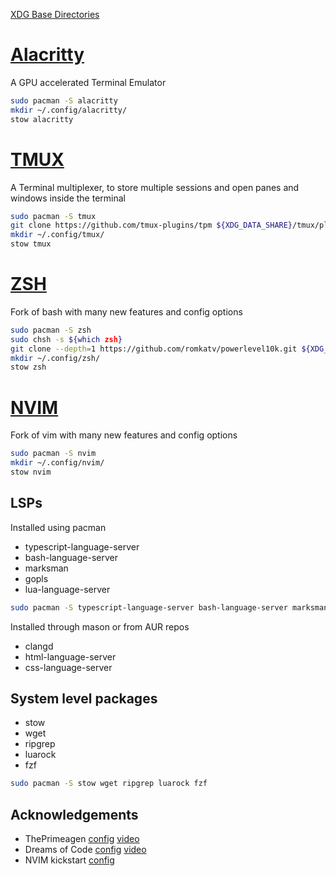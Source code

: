 [XDG Base Directories](https://wiki.archlinux.org/title/XDG_Base_Directory)

# [Alacritty](https://github.com/alacritty/alacritty)
A GPU accelerated Terminal Emulator
```bash
sudo pacman -S alacritty
mkdir ~/.config/alacritty/
stow alacritty
```

# [TMUX](https://github.com/tmux/tmux/wiki)
A Terminal multiplexer, to store multiple sessions and open panes and windows inside the terminal
```bash
sudo pacman -S tmux
git clone https://github.com/tmux-plugins/tpm ${XDG_DATA_SHARE}/tmux/plugins/tpm
mkdir ~/.config/tmux/
stow tmux
```

# [ZSH](https://www.zsh.org/)
Fork of bash with many new features and config options
```bash
sudo pacman -S zsh
sudo chsh -s ${which zsh}
git clone --depth=1 https://github.com/romkatv/powerlevel10k.git ${XDG_DATA_SHARE}/powerlevel10k
mkdir ~/.config/zsh/
stow zsh
```

# [NVIM](https://github.com/neovim/neovim)
Fork of vim with many new features and config options
```bash
sudo pacman -S nvim
mkdir ~/.config/nvim/
stow nvim
```

## LSPs
Installed using pacman 
- typescript-language-server
- bash-language-server
- marksman
- gopls
- lua-language-server

```bash
sudo pacman -S typescript-language-server bash-language-server marksman gopls lua-language-server
```

Installed through mason or from AUR repos
- clangd
- html-language-server
- css-language-server

## System level packages
- stow
- wget
- ripgrep
- luarock
- fzf
```bash
sudo pacman -S stow wget ripgrep luarock fzf
```

## Acknowledgements
- ThePrimeagen [config](https://github.com/ThePrimeagen/init.lua) [video](https://youtu.be/w7i4amO_zaE?si=d2d7WdR7mMQLEBfN)
- Dreams of Code [config](https://github.com/dreamsofcode-io/dotfiles) [video](https://youtu.be/DzNmUNvnB04?si=dmjmJUhEmUyrRM2g)
- NVIM kickstart [config](https://github.com/nvim-lua/kickstart.nvim)

